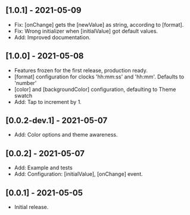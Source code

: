 ## [1.0.1] - 2021-05-09

* Fix: [onChange] gets the [newValue] as string, according to [format].
* Fix: Wrong initializer when [initialValue] got default values.
* Add: Improved documentation.

## [1.0.0] - 2021-05-08

* Features frozen for the first release, production ready.
* [format] configuration for clocks 'hh:mm:ss' and 'hh:mm'. Defaults to 'number'
* [color] and [backgroundColor] configuration, defaulting to Theme swatch
* Add: Tap to increment by 1.

## [0.0.2-dev.1] - 2021-05-07

* Add: Color options and theme awareness.

## [0.0.2] - 2021-05-07

* Add: Example and tests
* Add: Configuration: [initialValue], [onChange] event.

## [0.0.1] - 2021-05-05

* Initial release.
